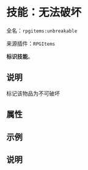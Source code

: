 # 技能：无法破坏

<!-- 本文件是通过游戏内 `/rpgitem gen-wiki` 命令生成的。 -->
<!-- 请只在对应的 "beginCustomXXXX" 与 "endCustomXXXX" 间编辑。  -->
<!-- 如果您想修改技能或其属性的描述， -->
<!-- 请修改 "resources/lang/zh_CN.yml" 中对应的项。 -->

全名：`rpgitems:unbreakable`

来源插件：`RPGItems`

**标识技能**。

<!-- beginCustomHeader -->
<!-- endCustomHeader -->

## 说明

标记该物品为不可破坏
<!-- beginCustomDescription -->
<!-- endCustomDescription -->

## 属性

<!-- beginCustomProperties -->
<!-- endCustomProperties -->

## 示例

<!-- beginCustomExample -->
<!-- endCustomExample -->

## 说明

<!-- beginCustomNote -->
<!-- endCustomNote -->